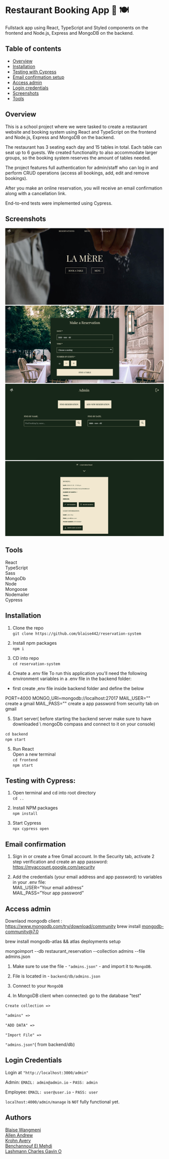 # Restaurant Booking App 📅 🍽️
Fullstack app using React, TypeScript and Styled components on the frontend and Node.js, Express and MongoDB on the backend.

## Table of contents
- [Overview](#overview)
- [Installation](#installation)
- [Testing with Cypress](#testing-with-cypress)
- [Email confirmation setup](#email-confirmation)
- [Access admin](#access-admin)
- [Login credentials](#login-credentials)
- [Screenshots](#screenshots)
- [Tools](#tools)

## Overview
This is a school project where we were tasked to create a restaurant website and booking system using React and TypeScript on the frontend and Node.js, Express and MongoDB on the backend. 

The restaurant has 3 seating each day and 15 tables in total. Each table can seat up to 6 guests. We created functionality to also accommodate larger groups, so the booking system reserves the amount of tables needed. 

The project features full authentication for admin/staff who can log in and perform CRUD operations (access all bookings, add, edit and remove bookings). 

After you make an online reservation, you will receive an email confirmation along with a cancellation link. 

End-to-end tests were implemented using Cypress.

## Screenshots
![](./frontend/public/assets/screenshot-landingpage.jpg)
![](./frontend/public/assets/screenshot-reservation.jpg)
![](./frontend/public/assets/screenshot-admin.jpg)
![](./frontend/public/assets/screenshot-admin-search.jpg)


## Tools
React\
TypeScript\
Sass\
MongoDb\
Node\
Mongoose\
Nodemailer\
Cypress

## Installation
1. Clone the repo\
`git clone https://github.com/blaise442/reservation-system`

2. Install npm packages\
`npm i`

3. CD into repo\
`cd reservation-system`

4. Create a .env file
To run this application you'll need the following environment variables in a .env file in the backend folder:
- first create ,env file inside backend folder and define the below

PORT=4000
MONGO_URI=mongodb://localhost:27017
MAIL_USER="" create a gmail 
MAIL_PASS="" create a app password from security tab on gmail

5. Start server\( before starting the backend server make sure to have downloaded \ mongoDb compass and connect to it on your console)

`cd backend`\
`npm start`

5. Run React \
Open a new terminal\
`cd frontend`\
`npm start`

## Testing with Cypress:
1. Open terminal and cd into root directory\
`cd ..`

2. Install NPM packages\
`npm install`

3. Start Cypress\
`npx cypress open`

## Email confirmation
1. Sign in or create a free Gmail account. In the Security tab, activate 2 step verification and create an app password:\
https://myaccount.google.com/security

2. Add the credentials (your email address and app password) to variables in your .env file:\
MAIL_USER=”Your email address”\
MAIL_PASS=”Your app password”

## Access admin
 Downlaod mongodb client : https://www.mongodb.com/try/download/community
 brew install mongodb-community@7.0

 brew install mongodb-atlas && atlas deployments setup

 mongoimport --db restaurant_reservation --collection admins --file admins.json


1. Make sure to use the file - `"admins.json"` - and import it to `MongoDB`.

2. File is located in - `backend/db/admins.json`

3. Connect to your `MongoDB`

5. In MongoDB client when connected: go to the  database "test"


`Create collection =>`

`"admins" =>`

`"ADD DATA" =>`

`"Import File" =>`

`"admins.json"`( from backend/db)

## Login Credentials

Login at `"http://localhost:3000/admin"`

Admin: `EMAIL: admin@admin.io` - `PASS: admin`

Employee: `EMAIL: user@user.io` - `PASS: user`

`localhost:4000/admin/manage` is `NOT` fully functional yet.


## Authors
[Blaise Wangmeni](https://github.com/blaise442)\
[Allen Andrew](https://github.com/aallen483)\
[Krohn Avery](https://github.com/Avery-test)\
[Benchannouf El Mehdi](https://github.com/elmehdibenchannouf)\
[Lashmann Charles Gavin O](https://github.com/cgmann24)

